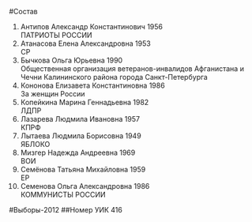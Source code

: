 #Состав
1. Антипов Александр Константинович 1956   
    ПАТРИОТЫ РОССИИ
2. Атанасова Елена Александровна 1953   
    СР
3. Бычкова Ольга Юрьевна 1990   
    Общественная организация ветеранов-инвалидов Афганистана и Чечни Калининского района города Санкт-Петербурга
4. Кононова Елизавета Константиновна 1986   
    За женщин России
5. Копейкина Марина Геннадьевна 1982   
    ЛДПР
6. Лазарева Людмила Ивановна 1957   
    КПРФ
7. Лытаева Людмила Борисовна 1949   
    ЯБЛОКО
8. Мизгер Надежда Андреевна 1969   
    ВОИ
9. Семёнова Татьяна Михайловна 1959   
    ЕР
10. Семенова Ольга Александровна 1986   
    КОММУНИСТЫ РОССИИ

#Выборы-2012
##Номер УИК
416